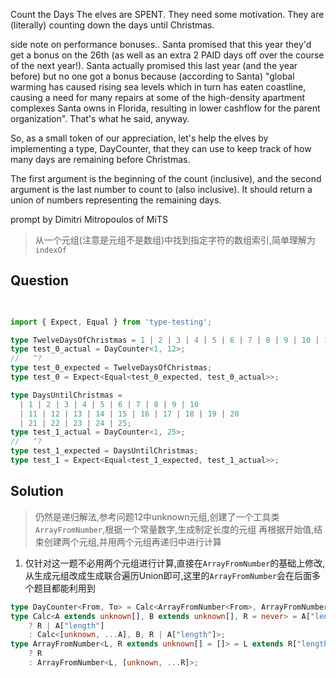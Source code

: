 Count the Days
The elves are SPENT. They need some motivation. They are (literally) counting down the days until Christmas.

side note on performance bonuses.. Santa promised that this year they'd get a bonus on the 26th (as well as an extra 2 PAID days off over the course of the next year!). Santa actually promised this last year (and the year before) but no one got a bonus because (according to Santa) "global warming has caused rising sea levels which in turn has eaten coastline, causing a need for many repairs at some of the high-density apartment complexes Santa owns in Florida, resulting in lower cashflow for the parent organization". That's what he said, anyway.

So, as a small token of our appreciation, let's help the elves by implementing a type, DayCounter, that they can use to keep track of how many days are remaining before Christmas.

The first argument is the beginning of the count (inclusive), and the second argument is the last number to count to (also inclusive). It should return a union of numbers representing the remaining days.

prompt by Dimitri Mitropoulos of MiTS

> 从一个元组(注意是元组不是数组)中找到指定字符的数组索引,简单理解为`indexOf`

## Question

```ts

    
import { Expect, Equal } from 'type-testing';

type TwelveDaysOfChristmas = 1 | 2 | 3 | 4 | 5 | 6 | 7 | 8 | 9 | 10 | 11 | 12;
type test_0_actual = DayCounter<1, 12>;
//   ^?
type test_0_expected = TwelveDaysOfChristmas;
type test_0 = Expect<Equal<test_0_expected, test_0_actual>>;

type DaysUntilChristmas =
  | 1 | 2 | 3 | 4 | 5 | 6 | 7 | 8 | 9 | 10
  | 11 | 12 | 13 | 14 | 15 | 16 | 17 | 18 | 19 | 20
  | 21 | 22 | 23 | 24 | 25;
type test_1_actual = DayCounter<1, 25>;
//   ^?
type test_1_expected = DaysUntilChristmas;
type test_1 = Expect<Equal<test_1_expected, test_1_actual>>;

```

## Solution

> 仍然是递归解法,参考问题12中unknown元组,创建了一个工具类`ArrayFromNumber`,根据一个常量数字,生成制定长度的元组
> 再根据开始值,结束创建两个元组,并用两个元组再递归中进行计算

1. 仅针对这一题不必用两个元组进行计算,直接在`ArrayFromNumber`的基础上修改,从生成元组改成生成联合遍历Union即可,这里的`ArrayFromNumber`会在后面多个题目都能利用到

```ts
type DayCounter<From, To> = Calc<ArrayFromNumber<From>, ArrayFromNumber<To>>;
type Calc<A extends unknown[], B extends unknown[], R = never> = A["length"] extends B["length"]
	? R | A["length"]
	: Calc<[unknown, ...A], B, R | A["length"]>;
type ArrayFromNumber<L, R extends unknown[] = []> = L extends R["length"]
	? R
	: ArrayFromNumber<L, [unknown, ...R]>;
```

